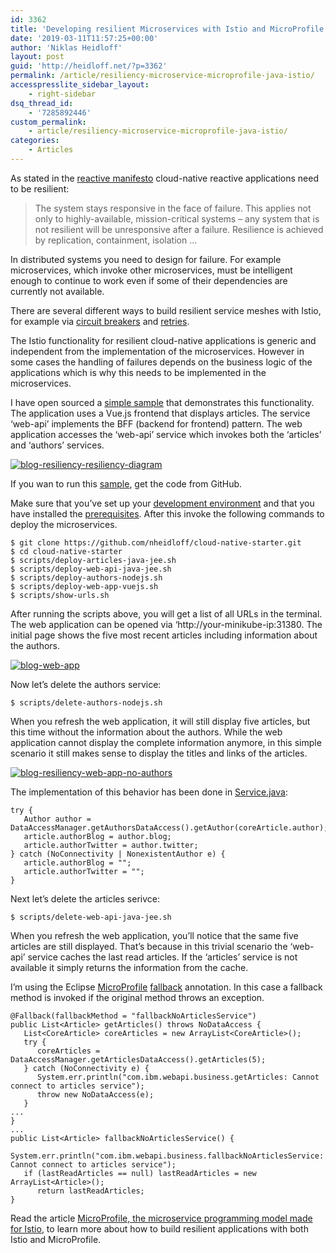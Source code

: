 ```yaml
---
id: 3362
title: 'Developing resilient Microservices with Istio and MicroProfile'
date: '2019-03-11T11:57:25+00:00'
author: 'Niklas Heidloff'
layout: post
guid: 'http://heidloff.net/?p=3362'
permalink: /article/resiliency-microservice-microprofile-java-istio/
accesspresslite_sidebar_layout:
    - right-sidebar
dsq_thread_id:
    - '7285892446'
custom_permalink:
    - article/resiliency-microservice-microprofile-java-istio/
categories:
    - Articles
---
```


As stated in the [reactive manifesto](https://www.reactivemanifesto.org/) cloud-native reactive applications need to be resilient:

> The system stays responsive in the face of failure. This applies not only to highly-available, mission-critical systems – any system that is not resilient will be unresponsive after a failure. Resilience is achieved by replication, containment, isolation …

In distributed systems you need to design for failure. For example microservices, which invoke other microservices, must be intelligent enough to continue to work even if some of their dependencies are currently not available.

There are several different ways to build resilient service meshes with Istio, for example via [circuit breakers](https://istio.io/docs/concepts/traffic-management/#circuit-breakers) and [retries](https://istio.io/docs/concepts/traffic-management/#timeouts-and-retries).

The Istio functionality for resilient cloud-native applications is generic and independent from the implementation of the microservices. However in some cases the handling of failures depends on the business logic of the applications which is why this needs to be implemented in the microservices.

I have open sourced a [simple sample](https://github.com/nheidloff/cloud-native-starter) that demonstrates this functionality. The application uses a Vue.js frontend that displays articles. The service ‘web-api’ implements the BFF (backend for frontend) pattern. The web application accesses the ‘web-api’ service which invokes both the ‘articles’ and ‘authors’ services.

[![blog-resiliency-resiliency-diagram](http://heidloff.net/wp-content/uploads/2019/03/blog-resiliency-resiliency-diagram-1024x714.png)](http://heidloff.net/wp-content/uploads/2019/03/blog-resiliency-resiliency-diagram.png)

If you wan to run this [sample](https://github.com/nheidloff/cloud-native-starter), get the code from GitHub.

Make sure that you’ve set up your [development environment](https://github.com/nheidloff/cloud-native-starter/blob/master/LocalEnvironment.md) and that you have installed the [prerequisites](https://github.com/nheidloff/cloud-native-starter#deployment). After this invoke the following commands to deploy the microservices.

```
$ git clone https://github.com/nheidloff/cloud-native-starter.git
$ cd cloud-native-starter
$ scripts/deploy-articles-java-jee.sh
$ scripts/deploy-web-api-java-jee.sh
$ scripts/deploy-authors-nodejs.sh
$ scripts/deploy-web-app-vuejs.sh
$ scripts/show-urls.sh
```

After running the scripts above, you will get a list of all URLs in the terminal. The web application can be opened via ‘http://your-minikube-ip:31380. The initial page shows the five most recent articles including information about the authors.

[![blog-web-app](http://heidloff.net/wp-content/uploads/2019/03/blog-web-app-1024x388.png)](http://heidloff.net/wp-content/uploads/2019/03/blog-web-app.png)

Now let’s delete the authors service:

```
$ scripts/delete-authors-nodejs.sh
```

When you refresh the web application, it will still display five articles, but this time without the information about the authors. While the web application cannot display the complete information anymore, in this simple scenario it still makes sense to display the titles and links of the articles.

[![blog-resiliency-web-app-no-authors](http://heidloff.net/wp-content/uploads/2019/03/blog-resiliency-web-app-no-authors-1024x388.png)](http://heidloff.net/wp-content/uploads/2019/03/blog-resiliency-web-app-no-authors.png)

The implementation of this behavior has been done in [Service.java](https://github.com/nheidloff/cloud-native-starter/blob/master/web-api-java-jee/src/main/java/com/ibm/webapi/business/Service.java#L68):

```
try {
   Author author = DataAccessManager.getAuthorsDataAccess().getAuthor(coreArticle.author);
   article.authorBlog = author.blog;
   article.authorTwitter = author.twitter;
} catch (NoConnectivity | NonexistentAuthor e) {	
   article.authorBlog = "";
   article.authorTwitter = "";
}
```

Next let’s delete the articles serivce:

```
$ scripts/delete-web-api-java-jee.sh
```

When you refresh the web application, you’ll notice that the same five articles are still displayed. That’s because in this trivial scenario the ‘web-api’ service caches the last read articles. If the ‘articles’ service is not available it simply returns the information from the cache.

I’m using the Eclipse [MicroProfile](https://microprofile.io/) [fallback](https://github.com/nheidloff/cloud-native-starter/blob/master/web-api-java-jee/src/main/java/com/ibm/webapi/business/Service.java#L45) annotation. In this case a fallback method is invoked if the original method throws an exception.

```
@Fallback(fallbackMethod = "fallbackNoArticlesService")
public List<Article> getArticles() throws NoDataAccess {
   List<CoreArticle> coreArticles = new ArrayList<CoreArticle>();	
   try {
      coreArticles = DataAccessManager.getArticlesDataAccess().getArticles(5);							
   } catch (NoConnectivity e) {
      System.err.println("com.ibm.webapi.business.getArticles: Cannot connect to articles service");
      throw new NoDataAccess(e);
   }
...
}	
...
public List<Article> fallbackNoArticlesService() {
   System.err.println("com.ibm.webapi.business.fallbackNoArticlesService: Cannot connect to articles service");
   if (lastReadArticles == null) lastReadArticles = new ArrayList<Article>();
      return lastReadArticles;
}
```

Read the article [ MicroProfile, the microservice programming model made for Istio](https://www.eclipse.org/community/eclipse_newsletter/2018/september/MicroProfile_istio.php), to learn more about how to build resilient applications with both Istio and MicroProfile.